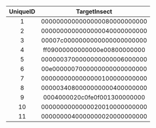 | UniqueID | TargetInsect |
|:--:|:--:|
| 1 | 0000000000000000080000000000 | 
| 2 | 0000000000000000040000000000 | 
| 3 | 00007c0000000000000000000000 | 
| 4 | ff09000000000000e00800000000 | 
| 5 | 0000003700000000000006000000 | 
| 6 | 00e0000007000000000000000000 | 
| 7 | 0000000000000000100000000000 | 
| 8 | 0000034080000000000400000000 | 
| 9 | 0004000020c0fe0f001300000000 | 
| 10 | 0000000000000020010000000000 | 
| 11 | 0000000040000000020000000000 | 
